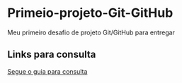 # Primeio-projeto-Git-GitHub
Meu primeiro desafio de projeto Git/GitHub para entregar

## Links para consulta
[Segue o guia para consulta](https://www.markdownguide.org/basic-syntax/)
